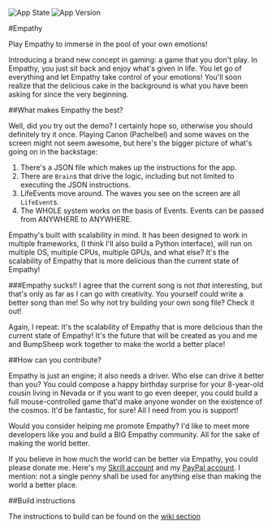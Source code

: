  ![App State](https://img.shields.io/badge/state-prerelease-blue.svg) ![App Version](https://img.shields.io/badge/version-0.0-green.svg)

#Empathy 

Play Empathy to immerse in the pool of your own emotions!

 Introducing a brand new concept in gaming: a game that you don't play. In Empathy, you just sit back and enjoy what's given in life. You let go of everything and let Empathy take control of your emotions! You'll soon realize that the delicious cake in the background is what you have been asking for since the very beginning.

##What makes Empathy the best?

Well, did you try out the demo? I certainly hope so, otherwise you should definitely try it once. Playing Canon (Pachelbel) and some waves on the screen might not seem awesome, but here's the bigger picture of what's going on in the backstage:

1. There's a JSON file which makes up the instructions for the app.
2. There are `Brain`s that drive the logic, including but not limited to executing the JSON instructions.
3. LifeEvents move around. The waves you see on the screen are all `LifeEvent`s.
4. The WHOLE system works on the basis of Events. Events can be passed from ANYWHERE to ANYWHERE.

Empathy's built with scalability in mind. It has been designed to work in multiple frameworks, (I think I'll also build a Python interface), will run on multiple OS, multiple CPUs, multiple GPUs, and what else? It's the scalability of Empathy that is more delicious than the current state of Empathy!

###Empathy sucks!!
I agree that the current song is not *that* interesting, but that's only as far as I can go with creativity. You yourself could write a better song than me! So why not try building your own song file? Check it out!

Again, I repeat: It's the scalability of Empathy that is more delicious than the current state of Empathy! It's the future that will be created as you and me and BumpSheep work together to make the world a better place!

##How can you contribute?

Empathy is just an engine; it also needs a driver. Who else can drive it better than you? You could compose a happy birthday surprise for your 8-year-old cousin living in Nevada or if you want to go even deeper, you could build a full mouse-controlled game that'd make anyone wonder on the existence of the cosmos. It'd be fantastic, for sure! All I need from you is support!

Would you consider helping me promote Empathy? I'd like to meet more developers like you and build a BIG Empathy community. All for the sake of making the world better. 

If you believe in how much the world can be better via Empathy, you could please donate me. Here's my [Skrill account](https://skrill.com/underscoredam@gmail.com) and my [PayPal account](https://paypal.com/underscoredam). I mention: not a single penny shall be used for anything else than making the world a better place.


##Build instructions

The instructions to build can be found on the [wiki section](https://github.com/underscoredam/empathy/wiki/Build-Instructions)
